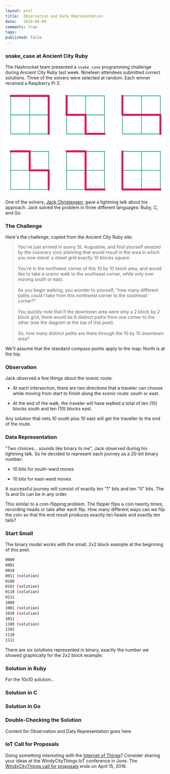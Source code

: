 ```yaml
---
layout: post
title:  Observation and Data Representation
date:   2016-04-09
comments: true
tags: 
published: false
---
```

 
### snake_case at Ancient City Ruby

The Hashrocket team presented a `snake_case` programming challenge during Ancient City Ruby last week. Nineteen attendees submitted correct solutions. Three of the solvers were selected at random. Each winner received a Raspberry Pi 3.

<img src="/images/snake_case_acr.png" align="center">

One of the solvers, [Jack Christensen](https://github.com/jackc), gave a lightning talk about his approach. Jack solved the problem in three different languages: Ruby, C, and Go.

<!--more-->

### The Challenge
Here's the challenge, copied from the Ancient City Ruby site.

>You've just arrived in sunny St. Augustine, and find yourself amazed by the visionary civic planning that would result in the area in which you now stand: a street grid exactly 10 blocks square.<br/>&nbsp;<br/>You're in the northwest corner of this 10 by 10 block area, and would like to take a scenic walk to the southeast corner, while only ever moving south or east.<br/>&nbsp;<br/>As you begin walking, you wonder to yourself, "how many different paths could I take from this northwest corner to the southeast corner?"<br/>&nbsp;<br/>You quickly note that if the downtown area were only a 2 block by 2 block grid, there would be 6 distinct paths from one corner to the other (see the diagram at the top of this post).<br/>&nbsp;<br/>So, how many distinct paths are there through the 10 by 10 downtown area?

We'll assume that the standard compass points apply to the map: North is at the top.

### Observation

Jack observed a few things about the scenic route:

* At each intersection, there are two directions that a traveler can choose while moving from start to finish along the scenic route: south or east.

* At the end of the walk, the traveler will have walked a total of ten (10) blocks south and ten (10) blocks east.

Any solution that nets 10 south plus 10 east will get the traveller to the end of the route.

### Data Representation

"Two choices... sounds like binary to me", Jack observed during his lightning talk. So he decided to represent each journey as a 20-bit binary number: 

* 10 bits for south-ward moves 

* 10 bits for east-ward moves

A successful journey will consist of exactly ten "1" bits and ten "0" bits. The 1s and 0s can be in any order.

This similar to a coin-flipping problem. The flipper flips a coin twenty times, recording heads or tails after each flip. How many different ways can we flip the coin so that the end result produces exactly ten heads and exactly ten tails?

### Start Small

The binary model works with the small, 2x2 block example at the beginning of this post.

~~~ bash
0000
0001
0010
0011 (solution)
0100
0101 (solution)
0110 (solution)
0111
1000
1001 (solution)
1010 (solution)
1011
1100 (solution)
1101
1110
1111
~~~

There are six solutions represented in binary, exactly the number we showed graphically for the 2x2 block example.

### Solution in Ruby

For the 10x10 solution...

### Solution in C

### Solution in Go

### Double-Checking the Solution


Content for Observation and Data Representation goes here.
 
### IoT Call for Proposals

Doing something interesting with the [Internet of Things](http://windycitythings.com)? Consider sharing your ideas at the WindyCityThings IoT conference in June. The [WindyCityThings call for proposals](https://wisdomgroup.wufoo.com/forms/windycitythings-2016-exhibit-speaking-proposals/) ends on April 15, 2016.  
